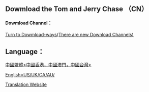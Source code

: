 ## Dowmload the Tom and Jerry Chase （CN）
#### Dowmload Channel：
[Turn to Dowmload-ways(There are new Download Channels)](/dowmload-ways)

## Language：
[中國繁體<中國香港，中國澳門，中國台灣>](/Language/zh-tw(cn).html)

[English<US/UK/CA/AU/](#)

[Translation Website](https://github.com/he21o/Dowmload-the-Tom-and-Jerry-Chase-CN)
